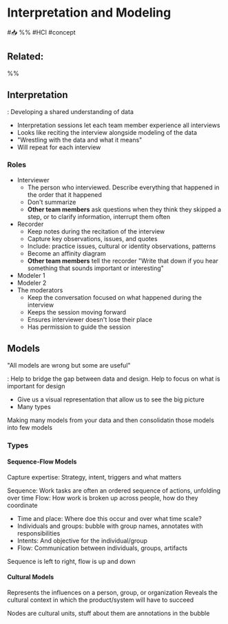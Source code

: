 # Interpretation and Modeling
#📥 
%%
#HCI 
#concept

**Related:**
-  

%%

## Interpretation

: Developing a shared understanding of data
- Interpretation sessions let each team member experience all interviews
- Looks like reciting the interview alongside modeling of the data
- "Wrestling with the data and what it means"
- Will repeat for each interview

### Roles

- Interviewer
	- The person who interviewed. Describe everything that happened in the order that it happened
	- Don't summarize
	- **Other team members** ask questions when they think they skipped a step, or to clarify information, interrupt them often
- Recorder
	- Keep notes during the recitation of the interview 
	- Capture key observations, issues, and quotes
	- Include: practice issues, cultural or identity observations, patterns
	- Become an affinity diagram
	- **Other team members** tell the recorder "Write that down if you hear something that sounds important or interesting"
- Modeler 1
- Modeler 2
- The moderators
	- Keep the conversation focused on what happened during the interview
	- Keeps the session moving forward
	- Ensures interviewer doesn't lose their place
	- Has permission to guide the session



## Models

"All models are wrong but some are useful"

: Help to bridge the gap between data and design. Help to focus on what is important for design
- Give us a visual representation that allow us to see the big picture
- Many types

Making many models from your data and then consolidatin those models into few models

### Types

#### Sequence-Flow Models

Capture expertise: Strategy, intent, triggers and what matters

Sequence: Work tasks are often an ordered sequence of actions, unfolding over time
Flow: How work is broken up across people, how do they coordinate
- Time and place: Where doe this occur and over what time scale?
- Individuals and groups: bubble with group names, annotates with responsibilities
- Intents: And objective for the individual/group
- Flow: Communication between individuals, groups, artifacts

Sequence is left to right, flow is up and down

#### Cultural Models
Represents the influences on a person, group, or organization
Reveals the cultural context in which the product/system will have to succeed 

Nodes are cultural units, stuff about them are annotations in the bubble